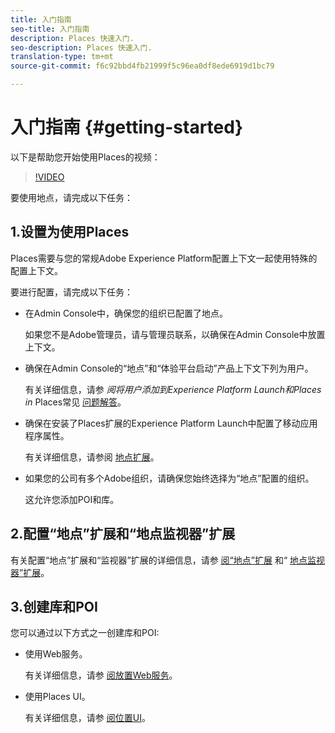 ```yaml
---
title: 入门指南
seo-title: 入门指南
description: Places 快速入门.
seo-description: Places 快速入门.
translation-type: tm+mt
source-git-commit: f6c92bbd4fb21999f5c96ea0df8ede6919d1bc79

---
```



# 入门指南 {#getting-started}

以下是帮助您开始使用Places的视频：

>[!VIDEO](https://www.youtube.com/watch?v=aV6i_ayxWCw)

要使用地点，请完成以下任务：

## 1.设置为使用Places

Places需要与您的常规Adobe Experience Platform配置上下文一起使用特殊的配置上下文。

要进行配置，请完成以下任务：

* 在Admin Console中，确保您的组织已配置了地点。

   如果您不是Adobe管理员，请与管理员联系，以确保在Admin Console中放置上下文。

* 确保在Admin Console的“地点”和“体验平台启动”产品上下文下列为用户。

   有关详细信息，请参 *阅将用户添加到Experience Platform Launch和Places in* Places常见 [问题解答](/help/places-faqs.md)。

* 确保在安装了Places扩展的Experience Platform Launch中配置了移动应用程序属性。

   有关详细信息，请参阅 [地点扩展](/help/places-ext-aep-sdks/places-extension/places-extension.md)。

* 如果您的公司有多个Adobe组织，请确保您始终选择为“地点”配置的组织。

   这允许您添加POI和库。

## 2.配置“地点”扩展和“地点监视器”扩展

有关配置“地点”扩展和“监视器”扩展的详细信息，请参 [阅“地点”扩展](/help/places-ext-aep-sdks/places-extension/places-extension.md) 和“ [地点监视器”扩展](/help/places-ext-aep-sdks/places-monitor-extension/places-monitor-extension.md)。

## 3.创建库和POI

您可以通过以下方式之一创建库和POI:

* 使用Web服务。

   有关详细信息，请参 [阅放置Web服务](/help/places-web-service-api/places-web-services.md)。

* 使用Places UI。

   有关详细信息，请参 [阅位置UI](/help/poi-mgmt-ui/places-services-overview.md)。